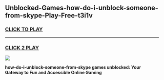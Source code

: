 
## Unblocked-Games-how-do-i-unblock-someone-from-skype-Play-Free-t3i1v
<h3>
<a href="https://premium76.site?title=how-do-i-unblock-someone-from-skype&ref=21A">CLICK TO PLAY</a></h3>
<hr>

<h3>
<a href="https://premium76.site?title=how-do-i-unblock-someone-from-skype&ref=21A">CLICK 2 PLAY</a>
  
</h3>

<a href="https://premium76.site?title=how-do-i-unblock-someone-from-skype&ref=21A"><img src="https://clearcache.store/games.png"></a>


**how-do-i-unblock-someone-from-skype games unblocked: Your Gateway to Fun and Accessible Online Gaming**
